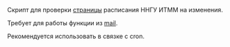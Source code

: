 Скрипт для проверки [страницы](http://www.itmm.unn.ru/studentam/raspisanie/) расписания ННГУ ИТММ на изменения.

Требует для работы функции из [mail](https://github.com/rybval/mail).

Рекомендуется использовать в связке с cron.